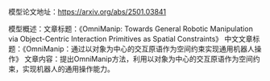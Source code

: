 模型论文地址：https://arxiv.org/abs/2501.03841

模型概述：文章标题：《OmniManip: Towards General Robotic Manipulation via Object-Centric Interaction Primitives as Spatial Constraints》
中文文章标题：《OmniManip：通过以对象为中心的交互原语作为空间约束实现通用机器人操作》
文章内容：提出OmniManip方法，利用以对象为中心的交互原语作为空间约束，实现机器人的通用操作能力。
